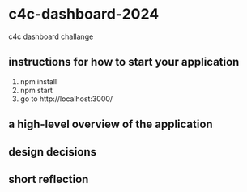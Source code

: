 # c4c-dashboard-2024
c4c dashboard challange

## instructions for how to start your application
1. npm install
2. npm start
3. go to http://localhost:3000/

## a high-level overview of the application
## design decisions
## short reflection
